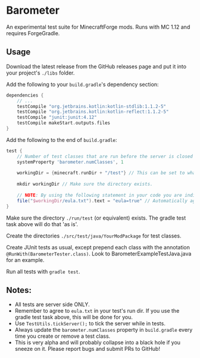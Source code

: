 # Barometer

An experimental test suite for MinecraftForge mods. Runs with MC 1.12 and requires ForgeGradle.

## Usage

Download the latest release from the GitHub releases page and put it into your project's `./libs` folder.

Add the following to your `build.gradle`'s dependency section:

```gradle
dependencies {
    // ...
    testCompile "org.jetbrains.kotlin:kotlin-stdlib:1.1.2-5"
    testCompile "org.jetbrains.kotlin:kotlin-reflect:1.1.2-5"
    testCompile "junit:junit:4.12"
    testCompile makeStart.outputs.files
}
```

Add the following to the end of `build.gradle`:

```gradle
test {
    // Number of test classes that are run before the server is closed (if this value is wrong things will break!)
    systemProperty 'barometer.numClasses', 1
    
    workingDir = {minecraft.runDir + "/test"} // This can be set to whatever you prefer
    
    mkdir workingDir // Make sure the directory exists.
    
    // NOTE: By using the following statement in your code you are indicating your agreement to the Minecraft EULA (https://account.mojang.com/documents/minecraft_eula).
    file("$workingDir/eula.txt").text = "eula=true" // Automatically agree to the eula
}
```

Make sure the directory `./run/test` (or equivalent) exists.  The gradle test task above will do that 'as is'.

Create the directories `./src/test/java/YourModPackage` for test classes.

Create JUnit tests as usual, except prepend each class with the annotation `@RunWith(BarometerTester.class)`. Look to BarometerExampleTestJava.java for an example.

Run all tests with `gradle test`.

## Notes:
- All tests are server side ONLY.
- Remember to agree to `eula.txt` in your test's run dir.  If you use the gradle test task above, this will be done for you.
- Use `TestUtils.tickServer();` to tick the server while in tests.
- Always update the `barometer.numClasses` property in `build.gradle` every time you create or remove a test class.
- This is very alpha and will probably collapse into a black hole if you sneeze on it. Please report bugs and submit PRs to GitHub!
